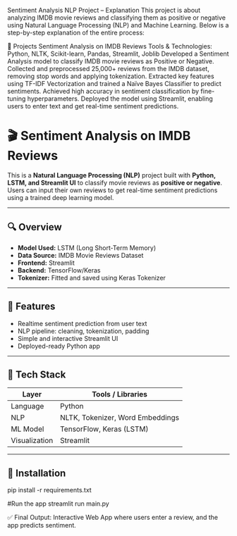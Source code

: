 Sentiment Analysis NLP Project – Explanation
This project is about analyzing IMDB movie reviews and classifying them as positive or negative using Natural Language Processing (NLP) and Machine Learning. 
Below is a step-by-step explanation of the entire process:

📌 Projects
Sentiment Analysis on IMDB Reviews
Tools & Technologies: Python, NLTK, Scikit-learn, Pandas, Streamlit, Joblib
Developed a Sentiment Analysis model to classify IMDB movie reviews as Positive or Negative.
Collected and preprocessed 25,000+ reviews from the IMDB dataset, removing stop words and applying tokenization.
Extracted key features using TF-IDF Vectorization and trained a Naïve Bayes Classifier to predict sentiments.
Achieved high accuracy in sentiment classification by fine-tuning hyperparameters.
Deployed the model using Streamlit, enabling users to enter text and get real-time sentiment predictions.


# 🎬 Sentiment Analysis on IMDB Reviews

This is a **Natural Language Processing (NLP)** project built with **Python, LSTM, and Streamlit UI** to classify movie reviews as **positive or negative**. Users can input their own reviews to get real-time sentiment predictions using a trained deep learning model.

---

## 🔍 Overview

- **Model Used:** LSTM (Long Short-Term Memory)
- **Data Source:** IMDB Movie Reviews Dataset
- **Frontend:** Streamlit
- **Backend:** TensorFlow/Keras
- **Tokenizer:** Fitted and saved using Keras Tokenizer

---

## 📌 Features

- Realtime sentiment prediction from user text
- NLP pipeline: cleaning, tokenization, padding
- Simple and interactive Streamlit UI
- Deployed-ready Python app

---

## 🧠 Tech Stack

| Layer        | Tools / Libraries                     |
|--------------|----------------------------------------|
| Language     | Python                                 |
| NLP          | NLTK, Tokenizer, Word Embeddings       |
| ML Model     | TensorFlow, Keras (LSTM)               |
| Visualization| Streamlit                              |

---

## 🚀 Installation
pip install -r requirements.txt


#Run the app
streamlit run main.py




✅ Final Output: Interactive Web App where users enter a review, and the app predicts sentiment.


